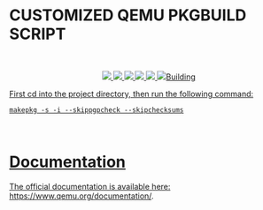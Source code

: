 # CUSTOMIZED QEMU PKGBUILD SCRIPT 


<br>

<p align="center"> 
    <a href="#" target="_blank"> <img src="https://img.shields.io/github/issues/Nexusflipp/qemu-sfbuild"/> </a>
    <a href="#" target="_blank"> <img src="https://img.shields.io/github/languages/top/Nexusflipp/qemu-sfbuild"/> </a> 
    <a href="#" target="_blank"> <img src="https://img.shields.io/github/languages/count/Nexusflipp/qemu-sfbuild"/> </a> 
    <a href="#" target="_blank"> <img src="https://img.shields.io/github/last-commit/Nexusflipp/qemu-sfbuild"/> </a> 
    <a href="#" target="_blank"> <img src="https://img.shields.io/github/repo-size/Nexusflipp/qemu-sfbuild"/> </a> 
    <a href="#" target="_blank"> <img src="https://img.shields.io/github/languages/code-size/Nexusflipp/qemu-sfbuild/> </a> 
</p>

<br>


This PKGBUILD script installs a slightly customized version of Qemu.
QEMU is a free and open-source hypervisor. It emulates the machine's processor through dynamic binary translation and provides a set of different hardware and device models for the machine, enabling it to run a variety of guest operating systems.
<br>

Building
========

First cd into the project directory, then run the following command:

```shell
makepkg -s -i --skippgpcheck --skipchecksums
```
  
<br>  

Documentation
=============

The official documentation is available here: https://www.qemu.org/documentation/.
